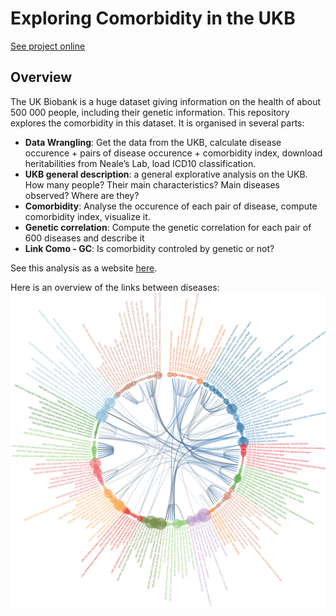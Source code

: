 Exploring Comorbidity in the UKB
===================

[See project online](https://holtzy.github.io/UKB-Comorbidity/index.html)

Overview
--------

The UK Biobank is a huge dataset giving information on the health of about 500 000 people, including their genetic information. This repository explores the comorbidity in this dataset. It is organised in several parts: 

- **Data Wrangling**: Get the data from the UKB, calculate disease occurence + pairs of disease occurence + comorbidity index, download heritabilities from Neale’s Lab, load ICD10 classification.
- **UKB general description**: a general explorative analysis on the UKB. How many people? Their main characteristics? Main diseases observed? Where are they?
- **Comorbidity**: Analyse the occurence of each pair of disease, compute comorbidity index, visualize it.
- **Genetic correlation**: Compute the genetic correlation for each pair of 600 diseases and describe it
- **Link Como - GC**: Is comorbidity controled by genetic or not?

See this analysis as a website [here](https://holtzy.github.io/UKB-Comorbidity/index.html).

Here is an overview of the links between diseases:
![fig1](IMG/Edge_Bundle_Como_L2_thres15.png)


